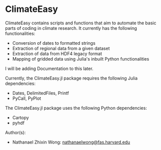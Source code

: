 # ClimateEasy

ClimateEasy contains scripts and functions that aim to automate the basic parts
of coding in climate research.  It currently has the following functionalities:
* Conversion of dates to formatted strings
* Extraction of regional data from a given dataset
* Extraction of data from HDF4 legacy format
* Mapping of gridded data using Julia's inbuilt Python functionalities

I will be adding Documentation to this later.

Currently, the ClimateEasy.jl package requires the following Julia dependencies:
* Dates, DelimitedFiles, Printf
* PyCall, PyPlot

The ClimateEasy.jl package uses the following Python dependencies:
* Cartopy
* pyhdf

Author(s):
* Nathanael Zhixin Wong: nathanaelwong@fas.harvard.edu
